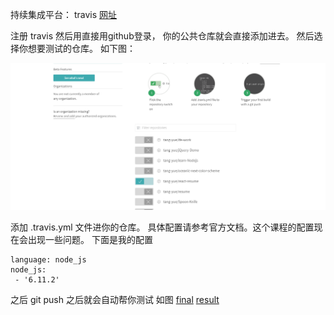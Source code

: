 持续集成平台： travis  [网址](https://travis-ci.org/)


注册 travis  然后用直接用github登录， 你的公共仓库就会直接添加进去。
然后选择你想要测试的仓库。 如下图：


![login](./login.png)

添加 .travis.yml 文件进你的仓库。  具体配置请参考官方文档。这个课程的配置现在会出现一些问题。
下面是我的配置

```
language: node_js
node_js:
 - '6.11.2'
```
之后 git push 之后就会自动帮你测试 如图
[final](./)
[result](https://travis-ci.org/tang-yue/react-resume.svg?branch=master)

